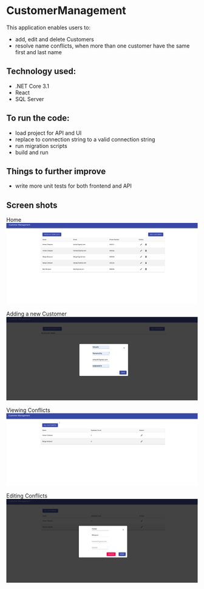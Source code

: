 # CustomerManagement

This application enables users to:
- add, edit and delete Customers
- resolve name conflicts, when more than one customer have the same first and last name

## Technology used:

* .NET Core 3.1
* React
* SQL Server

## To run the code:

* load project for API and UI
* replace to connection string to a valid connection string
* run migration scripts
* build and run


## Things to further improve

* write more unit tests for both frontend and API

## Screen shots
Home
![Home](https://github.com/srikanthramamurthy/CustomerManagement/blob/main/Screen%20Shots/AllCustomers.png)

Adding a new Customer
![Add Customers](https://github.com/srikanthramamurthy/CustomerManagement/blob/main/Screen%20Shots/AddCustomer.png)

Viewing Conflicts
![ViewConflict](https://github.com/srikanthramamurthy/CustomerManagement/blob/main/Screen%20Shots/ResolveConflicts.png)

Editing Conflicts
![EditConflict](https://github.com/srikanthramamurthy/CustomerManagement/blob/main/Screen%20Shots/EditConflicts.png)
 
